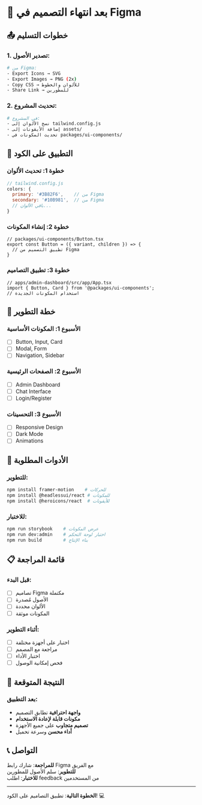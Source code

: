 # 🎯 بعد انتهاء التصميم في Figma

## 📤 خطوات التسليم

### 1. تصدير الأصول:
```bash
# من Figma:
- Export Icons → SVG
- Export Images → PNG (2x)
- Copy CSS → للألوان والخطوط
- Share Link → للمطورين
```

### 2. تحديث المشروع:
```bash
# في المشروع:
- نسخ الألوان إلى tailwind.config.js
- إضافة الأيقونات إلى assets/
- تحديث المكونات في packages/ui-components/
```

## 🔄 التطبيق على الكود

### خطوة 1: تحديث الألوان
```js
// tailwind.config.js
colors: {
  primary: '#3B82F6',    // من Figma
  secondary: '#10B981',  // من Figma
  // باقي الألوان...
}
```

### خطوة 2: إنشاء المكونات
```tsx
// packages/ui-components/Button.tsx
export const Button = ({ variant, children }) => {
  // تطبيق التصميم من Figma
}
```

### خطوة 3: تطبيق التصاميم
```tsx
// apps/admin-dashboard/src/app/App.tsx
import { Button, Card } from '@packages/ui-components';
// استخدام المكونات الجديدة
```

## 🚀 خطة التطوير

### الأسبوع 1: المكونات الأساسية
- [ ] Button, Input, Card
- [ ] Modal, Form
- [ ] Navigation, Sidebar

### الأسبوع 2: الصفحات الرئيسية  
- [ ] Admin Dashboard
- [ ] Chat Interface
- [ ] Login/Register

### الأسبوع 3: التحسينات
- [ ] Responsive Design
- [ ] Dark Mode
- [ ] Animations

## 🔧 الأدوات المطلوبة

### للتطوير:
```bash
npm install framer-motion    # للحركات
npm install @headlessui/react # للمكونات
npm install @heroicons/react  # للأيقونات
```

### للاختبار:
```bash
npm run storybook    # عرض المكونات
npm run dev:admin    # اختبار لوحة التحكم
npm run build        # بناء الإنتاج
```

## 📋 قائمة المراجعة

### قبل البدء:
- [ ] تصاميم Figma مكتملة
- [ ] الأصول مُصدرة
- [ ] الألوان محددة
- [ ] المكونات موثقة

### أثناء التطوير:
- [ ] اختبار على أجهزة مختلفة
- [ ] مراجعة مع المصمم
- [ ] اختبار الأداء
- [ ] فحص إمكانية الوصول

## 🎯 النتيجة المتوقعة

### بعد التطبيق:
- **واجهة احترافية** تطابق التصميم
- **مكونات قابلة لإعادة الاستخدام**
- **تصميم متجاوب** على جميع الأجهزة
- **أداء محسن** وسرعة تحميل

## 📞 التواصل

**للمراجعة**: شارك رابط Figma مع الفريق  
**للتطوير**: سلم الأصول للمطورين  
**للاختبار**: اطلب feedback من المستخدمين

---
**الخطوة التالية**: تطبيق التصاميم على الكود! 💻